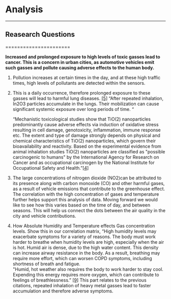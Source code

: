 # Analysis
-----------

## Reasearch Questions
======================

**Increased and prolonged exposure to high levels of toxic gasses lead to cancer. This is a concern in urban cities, as automotive vehicles emit such gasses and pollute causing adverse effects to the human body.**

1. Pollution increases at certain times in the day, and at these high traffic times, high levels of pollutants are detected within    the sensors.

2. This is a daily occurrence, therefore prolonged exposure to these gasses will lead to harmful lung diseases.
   [[5]](https://pubmed.ncbi.nlm.nih.gov/29448164/)
   “After repeated inhalation, In2O3 particles accumulate in the lungs. Their mobilization can cause significant systemic exposure    over long periods of time. “
   
   “Mechanistic toxicological studies show that TiO(2) nanoparticles predominantly cause adverse effects via induction of oxidative    stress resulting in cell damage, genotoxicity, inflammation, immune response etc. The extent and type of damage strongly depends    on physical and chemical characteristics of TiO(2) nanoparticles, which govern their bioavailability and reactivity. Based on      the experimental evidence from animal inhalation studies TiO(2) nanoparticles are classified as "possible carcinogenic to          humans" by the International Agency for Research on Cancer and as occupational carcinogen by the National Institute for            Occupational Safety and Health.”[[4]](https://pubmed.ncbi.nlm.nih.gov/22933961/)

3. The large concentrations of nitrogen dioxide (NO2)can be attributed to its presence along with carbon monoxide (CO) and other harmful gases, as a result of vehicle emissions that contribute to the greenhouse effect. The correlation with the high concentration of gases and temperature further helps support this analysis of data. Moving forward we would like to see how this varies based on the time of day, and between seasons. This will help us connect the dots between the air quality in the city and vehicle contributions.

4. How Absolute Humidity and Temperature effects Gas concentration levels. Show this in our correlation matrix, 
   “High humidity levels may exacerbate symptoms for a variety of reasons. The body must work harder to breathe when humidity levels are high, especially when the air is hot.
   Humid air is dense, due to the high water content. This density can increase airway resistance in the body. As a result, breathing may require more effort, which can worsen COPD symptoms, including shortness of breath and fatigue.   
   "Humid, hot weather also requires the body to work harder to stay cool. Expending this energy requires more oxygen, which can contribute to feelings of breathlessness.”  [[9]](www.medicalnewstoday.com/articles/323657#can-humidity-trigger-copd-symptoms.) 
   This part relates to the previous citations, repeated inhalation of heavy metal gasses lead to faster accumulation and therefore adverse symptoms. 
